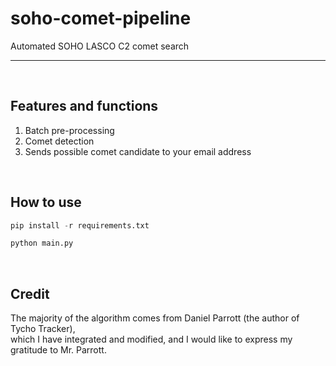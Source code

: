 # soho-comet-pipeline
Automated SOHO LASCO C2 comet search

***
<br/>

## Features and functions
1. Batch pre-processing
2. Comet detection
3. Sends possible comet candidate to your email address
<br/>

## How to use

```python
pip install -r requirements.txt

python main.py
```

<br/>

## Credit
The majority of the algorithm comes from Daniel Parrott (the author of Tycho Tracker),  <br />
which I have integrated and modified, and I would like to express my gratitude to Mr. Parrott.




